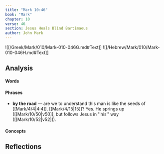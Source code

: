 ```yaml
---
title: "Mark 10:46"
book: "Mark"
chapter: 10
verse: 46
section: Jesus Heals Blind Bartimaeus
author: John Mark
---
```

![[/Greek/Mark/010/Mark-010-046G.md#Text]]
![[/Hebrew/Mark/010/Mark-010-046H.md#Text]]

## Analysis

#### Words

#### Phrases
- **by the road** — are we to understand this man is like the seeds of [[Mark/4/4|4:4]], [[Mark/4/15|15]]?  Yes.  He springs up ([[Mark/10/50|v50]], but follows Jesus in ''his'' way ([[Mark/10/52|v52]]).

#### Concepts

## Reflections
